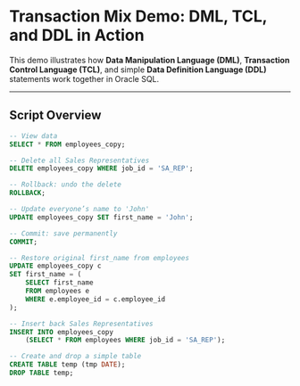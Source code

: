 # Transaction Mix Demo: DML, TCL, and DDL in Action

This demo illustrates how **Data Manipulation Language (DML)**, **Transaction Control Language (TCL)**, and simple **Data Definition Language (DDL)** statements work together in Oracle SQL.

---

## Script Overview

```sql
-- View data
SELECT * FROM employees_copy;

-- Delete all Sales Representatives
DELETE employees_copy WHERE job_id = 'SA_REP';

-- Rollback: undo the delete
ROLLBACK;

-- Update everyone’s name to 'John'
UPDATE employees_copy SET first_name = 'John';

-- Commit: save permanently
COMMIT;

-- Restore original first_name from employees
UPDATE employees_copy c 
SET first_name = (
    SELECT first_name 
    FROM employees e
    WHERE e.employee_id = c.employee_id
);

-- Insert back Sales Representatives
INSERT INTO employees_copy
    (SELECT * FROM employees WHERE job_id = 'SA_REP');

-- Create and drop a simple table
CREATE TABLE temp (tmp DATE);
DROP TABLE temp;
